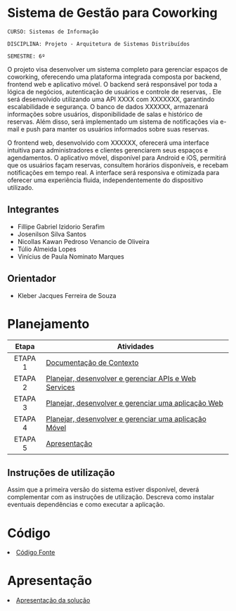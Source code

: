 # Sistema de Gestão para Coworking

`CURSO: Sistemas de Informação`

`DISCIPLINA: Projeto - Arquitetura de Sistemas Distribuídos`

`SEMESTRE: 6º`

O projeto visa desenvolver um sistema completo para gerenciar espaços de coworking, oferecendo uma plataforma integrada composta por backend, frontend web e aplicativo móvel. O backend será responsável por toda a lógica de negócios, autenticação de usuários e controle de reservas, . Ele será desenvolvido utilizando uma API XXXX com XXXXXXX, garantindo escalabilidade e segurança. O banco de dados XXXXXX, armazenará informações sobre usuários, disponibilidade de salas e histórico de reservas. Além disso, será implementado um sistema de notificações via e-mail e push para manter os usuários informados sobre suas reservas.

O frontend web, desenvolvido com XXXXXX, oferecerá uma interface intuitiva para administradores e clientes gerenciarem seus espaços e agendamentos. O aplicativo móvel, disponível para Android e iOS, permitirá que os usuários façam reservas, consultem horários disponíveis, e recebam notificações em tempo real. A interface será responsiva e otimizada para oferecer uma experiência fluida, independentemente do dispositivo utilizado. 

## Integrantes

* Fillipe Gabriel Izidorio Serafim
* Josenilson Silva Santos
* Nicollas Kawan Pedroso Venancio de Oliveira
* Túlio Almeida Lopes
* Vinícius de Paula Nominato Marques

## Orientador

* Kleber Jacques Ferreira de Souza

# Planejamento

| Etapa         | Atividades |
|  :----:   | ----------- |
| ETAPA 1         |[Documentação de Contexto](docs/contexto.md) <br> |
| ETAPA 2         |[Planejar, desenvolver e gerenciar APIs e Web Services](docs/backend-apis.md) <br> |
| ETAPA 3         |[Planejar, desenvolver e gerenciar uma aplicação Web](docs/frontend-web.md) |
| ETAPA 4        |[Planejar, desenvolver e gerenciar uma aplicação Móvel](docs/frontend-mobile.md) <br>  |
| ETAPA 5         | [Apresentação](presentation/README.md) |
## Instruções de utilização

Assim que a primeira versão do sistema estiver disponível, deverá complementar com as instruções de utilização. Descreva como instalar eventuais dependências e como executar a aplicação.

# Código

<li><a href="src/README.md"> Código Fonte</a></li>

# Apresentação

<li><a href="presentation/README.md"> Apresentação da solução</a></li>
